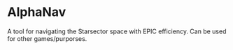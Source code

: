 # AlphaNav
A tool for navigating the Starsector space with EPIC efficiency. Can be used for other games/purporses.
